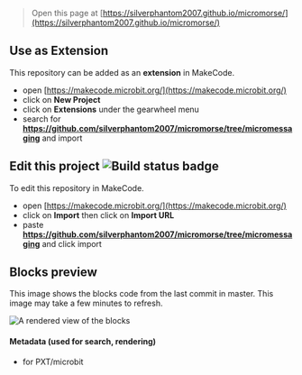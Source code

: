 
> Open this page at [https://silverphantom2007.github.io/micromorse/](https://silverphantom2007.github.io/micromorse/)

## Use as Extension

This repository can be added as an **extension** in MakeCode.

* open [https://makecode.microbit.org/](https://makecode.microbit.org/)
* click on **New Project**
* click on **Extensions** under the gearwheel menu
* search for **https://github.com/silverphantom2007/micromorse/tree/micromessaging** and import

## Edit this project ![Build status badge](https://github.com/silverphantom2007/micromorse/tree/micromessaging/workflows/MakeCode/badge.svg)

To edit this repository in MakeCode.

* open [https://makecode.microbit.org/](https://makecode.microbit.org/)
* click on **Import** then click on **Import URL**
* paste **https://github.com/silverphantom2007/micromorse/tree/micromessaging** and click import

## Blocks preview

This image shows the blocks code from the last commit in master.
This image may take a few minutes to refresh.

![A rendered view of the blocks](https://github.com/silverphantom2007/micromorse/tree/micromessaging/raw/master/.github/makecode/blocks.png)

#### Metadata (used for search, rendering)

* for PXT/microbit
<script src="https://makecode.com/gh-pages-embed.js"></script><script>makeCodeRender("{{ site.makecode.home_url }}", "{{ site.github.owner_name }}/{{ site.github.repository_name }}");</script>
